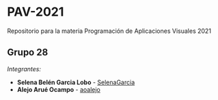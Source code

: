 # PAV-2021
Repositorio para la materia Programación de Aplicaciones Visuales 2021

## Grupo 28

_Integrantes:_
* **Selena Belén Garcia Lobo** - [SelenaGarcia](https://github.com/SelenaGarcia)
* **Alejo Arué Ocampo** - [aoalejo](https://github.com/aoalejo)

